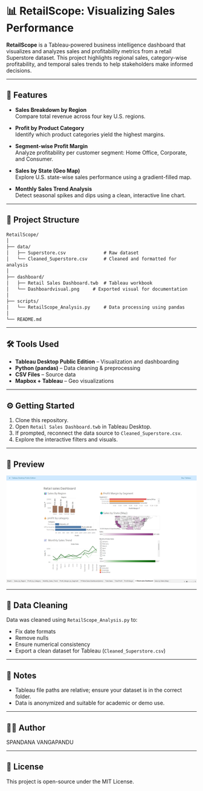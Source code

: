 # 📊 RetailScope: Visualizing Sales Performance

**RetailScope** is a Tableau-powered business intelligence dashboard that visualizes and analyzes sales and profitability metrics from a retail Superstore dataset. This project highlights regional sales, category-wise profitability, and temporal sales trends to help stakeholders make informed decisions.

---

## 🚀 Features

- **Sales Breakdown by Region**  
  Compare total revenue across four key U.S. regions.

- **Profit by Product Category**  
  Identify which product categories yield the highest margins.

- **Segment-wise Profit Margin**  
  Analyze profitability per customer segment: Home Office, Corporate, and Consumer.

- **Sales by State (Geo Map)**  
  Explore U.S. state-wise sales performance using a gradient-filled map.

- **Monthly Sales Trend Analysis**  
  Detect seasonal spikes and dips using a clean, interactive line chart.

---

## 📁 Project Structure

```
RetailScope/
│
├── data/
│   ├── Superstore.csv              # Raw dataset
│   └── Cleaned_Superstore.csv      # Cleaned and formatted for analysis
│
├── dashboard/
│   ├── Retail Sales Dashboard.twb  # Tableau workbook
│   └── Dashboardvisual.png     # Exported visual for documentation
│
├── scripts/
│   └── RetailScope_Analysis.py     # Data processing using pandas
│
└── README.md
```

---

## 🛠 Tools Used

- **Tableau Desktop Public Edition** – Visualization and dashboarding
- **Python (pandas)** – Data cleaning & preprocessing
- **CSV Files** – Source data
- **Mapbox + Tableau** – Geo visualizations

---

## ⚙️ Getting Started

1. Clone this repository.
2. Open `Retail Sales Dashboard.twb` in Tableau Desktop.
3. If prompted, reconnect the data source to `Cleaned_Superstore.csv`.
4. Explore the interactive filters and visuals.

---

## 📸 Preview

![Monthly Sales Trend](dashboard/Dashboardvisual.png)

---

## 🧹 Data Cleaning

Data was cleaned using `RetailScope_Analysis.py` to:
- Fix date formats
- Remove nulls
- Ensure numerical consistency
- Export a clean dataset for Tableau (`Cleaned_Superstore.csv`)

---

## 📌 Notes

- Tableau file paths are relative; ensure your dataset is in the correct folder.
- Data is anonymized and suitable for academic or demo use.

---

## 🧑‍💻 Author

SPANDANA VANGAPANDU

---

## 📄 License

This project is open-source under the MIT License.
